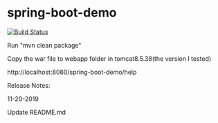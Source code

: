 # spring-boot-demo

[![Build Status](https://dev.azure.com/xl-demo/xl-demo/_apis/build/status/wlee1668.spring-boot-demo%20(1)?branchName=master)](https://dev.azure.com/xl-demo/xl-demo/_build/latest?definitionId=2&branchName=master)

Run "mvn clean package"

Copy the war file to webapp folder in tomcat8.5.38(the version I tested)

http://localhost:8080/spring-boot-demo/help

Release Notes:


11-20-2019

Update README.md

